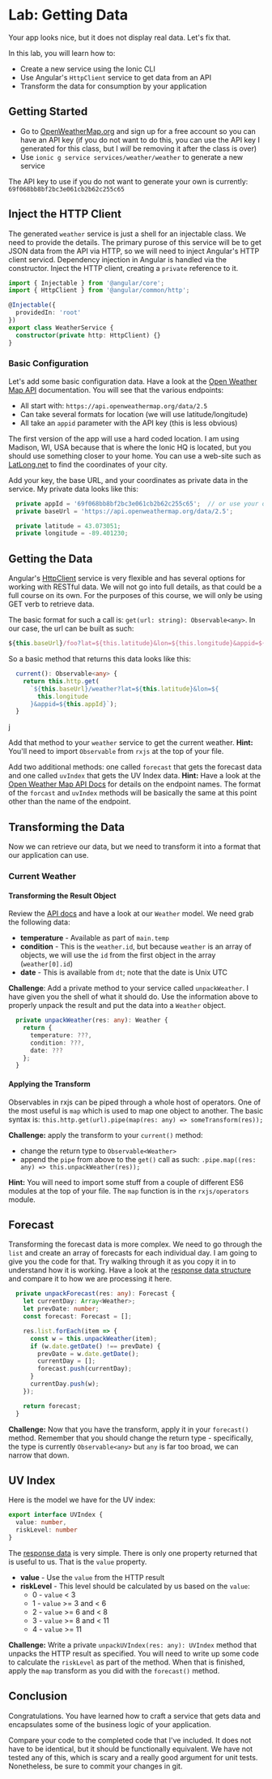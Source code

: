 # Lab: Getting Data

Your app looks nice, but it does not display real data. Let's fix that.

In this lab, you will learn how to:

* Create a new service using the Ionic CLI
* Use Angular's `HttpClient` service to get data from an API
* Transform the data for consumption by your application


## Getting Started

* Go to <a href="https://openweathermap.org/" target="_blank">OpenWeatherMap.org</a> and sign up for a free account so you can have an API key (if you do not want to do this, you can use the API key I generated for this class, but I _will_ be removing it after the class is over)
* Use `ionic g service services/weather/weather` to generate a new service

The API key to use if you do not want to generate your own is currently: `69f068bb8bf2bc3e061cb2b62c255c65`

## Inject the HTTP Client 

The generated `weather` service is just a shell for an injectable class. We need to provide the details. The primary purose of this service will be to get JSON data from the API via HTTP, so we will need to inject Angular's HTTP client servicd. Dependency injection in Angular is handled via the constructor. Inject the HTTP client, creating a `private` reference to it.

```TypeScript
import { Injectable } from '@angular/core';
import { HttpClient } from '@angular/common/http';

@Injectable({
  providedIn: 'root'
})
export class WeatherService {
  constructor(private http: HttpClient) {}
}
```

### Basic Configuration

Let's add some basic configuration data. Have a look at the <a href="https://openweathermap.org/api" target="_blank">Open Weather Map API</a> documentation. You will see that the various endpoints:

* All start with: `https://api.openweathermap.org/data/2.5`
* Can take several formats for location (we will use latitude/longitude)
* All take an `appid` parameter with the API key (this is less obvious)

The first version of the app will use a hard coded location. I am using Madison, WI, USA because that is where the Ionic HQ is located, but you should use something closer to your home. You can use a web-site such as <a href="https://www.latlong.net/" target="_blank">LatLong.net</a> to find the coordinates of your city. 

Add your key, the base URL, and your coordinates as private data in the service. My private data looks like this:

```TypeScript
  private appId = '69f068bb8bf2bc3e061cb2b62c255c65';  // or use your own API key
  private baseUrl = 'https://api.openweathermap.org/data/2.5';

  private latitude = 43.073051;
  private longitude = -89.401230;
```

## Getting the Data

Angular's <a href="https://angular.io/api/common/http/HttpClient" target="_blank">HttpClient</a> service is very flexible and has several options for working with RESTful data. We will not go into full details, as that could be a full course on its own. For the purposes of this course, we will only be using GET verb to retrieve data. 

The basic format for such a call is: `get(url: string): Observable<any>`. In our case, the url can be built as such: 

```TypeScript
${this.baseUrl}/foo?lat=${this.latitude}&lon=${this.longitude}&appid=${this.appId}
```

So a basic method that returns this data looks like this:

```TypeScript
  current(): Observable<any> {
    return this.http.get(
      `${this.baseUrl}/weather?lat=${this.latitude}&lon=${
        this.longitude
      }&appid=${this.appId}`);
  }
```
j

Add that method to your `weather` service to get the current weather. **Hint:** You'll need to import `Observable` from `rxjs` at the top of your file.

Add two additional methods: one called `forecast` that gets the forecast data and one called `uvIndex` that gets the UV Index data. **Hint:** Have a look at the <a href="https://openweathermap.org/api" target="_blank">Open Weather Map API Docs</a> for details on the endpoint names. The format of the `forcast` and `uvIndex` methods will be basically the same at this point other than the name of the endpoint.

## Transforming the Data

Now we can retrieve our data, but we need to transform it into a format that our application can use.

### Current Weather

#### Transforming the Result Object

Review the <a href="https://openweathermap.org/current#current_JSON" target="_blank">API docs</a> and have a look at our `Weather` model. We need grab the following data:

* **temperature** - Available as part of `main.temp`
* **condition** - This is the `weather.id`, but because `weather` is an array of objects, we will use the `id` from the first object in the array (`weather[0].id`) 
* **date** - This is available from `dt`; note that the date is Unix UTC

**Challenge**: Add a private method to your service called `unpackWeather`. I have given you the shell of what it should do. Use the information above to properly unpack the result and put the data into a `Weather` object.

```TypeScript
  private unpackWeather(res: any): Weather {
    return {
      temperature: ???,
      condition: ???,
      date: ???
    };
  }
```

#### Applying the Transform

Observables in rxjs can be piped through a whole host of operators. One of the most useful is `map` which is used to map one object to another. The basic syntax is: `this.http.get(url).pipe(map(res: any) => someTransform(res));`

**Challenge:** apply the transform to your `current()` method:

* change the return type to `Observable<Weather>`
* append the `pipe` from above to the `get()` call as such: `.pipe.map((res: any) => this.unpackWeather(res));`

**Hint:** You will need to import some stuff from a couple of different ES6 modules at the top of your file. The `map` function is in the `rxjs/operators` module.

## Forecast

Transforming the forecast data is more complex. We need to go through the `list` and create an array of forecasts for each individual day. I am going to give you the code for that. Try walking through it as you copy it in to understand how it is working. Have a look at the <a href="https://openweathermap.org/forecast5#JSON" target="_blank">response data structure</a> and compare it to how we are processing it here.

```TypeScript
  private unpackForecast(res: any): Forecast {
    let currentDay: Array<Weather>;
    let prevDate: number;
    const forecast: Forecast = [];

    res.list.forEach(item => {
      const w = this.unpackWeather(item);
      if (w.date.getDate() !== prevDate) {
        prevDate = w.date.getDate();
        currentDay = [];
        forecast.push(currentDay);
      }
      currentDay.push(w);
    });

    return forecast;
  }
```

**Challenge:** Now that you have the transform, apply it in your `forecast()` method. Remember that you should change the return type - specifically, the type is currently `Observable<any>` but `any` is far too broad, we can narrow that down.

## UV Index

Here is the model we have for the UV index:

```TypeScript
export interface UVIndex {
  value: number,
  riskLevel: number
}
```

The <a href="https://openweathermap.org/api/uvi" target="_blank">response data</a> is very simple. There is only one property returned that is useful to us. That is the `value` property.

* **value** - Use the `value` from the HTTP result
* **riskLevel** - This level should be calculated by us based on the `value`:
   * 0 - `value` < 3
   * 1 - `value` >= 3 and < 6
   * 2 - `value` >= 6 and < 8
   * 3 - `value` >= 8 and < 11 
   * 4 - `value` >= 11

**Challenge:** Write a private `unpackUVIndex(res: any): UVIndex` method that unpacks the HTTP result as specified. You will need to write up some code to calculate the `riskLevel` as part of the method. When that is finished, apply the `map` transform as you did with the `forecast()` method.

## Conclusion 

Congratulations. You have learned how to craft a service that gets data and encapsulates some of the business logic of your application.

Compare your code to the completed code that I've included. It does not have to be identical, but it should be functionally equivalent. We have not tested any of this, which is scary and a really good argument for unit tests. Nonetheless, be sure to commit your changes in git.
